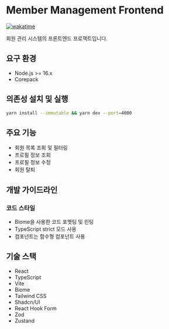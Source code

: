 # Member Management Frontend

[![wakatime](https://wakatime.com/badge/user/9557d0e3-9630-495a-8bce-f6b5326a8f54/project/756e3575-9cc3-422a-8ec5-b386e439f5ae.svg)](https://wakatime.com/badge/user/9557d0e3-9630-495a-8bce-f6b5326a8f54/project/756e3575-9cc3-422a-8ec5-b386e439f5ae)

회원 관리 시스템의 프론트엔드 프로젝트입니다.

## 요구 환경

- Node.js >= 16.x
- Corepack

## 의존성 설치 및 실행

```bash
yarn install --immutable && yarn dev --port=4000
```

## 주요 기능

- 회원 목록 조회 및 필터링
- 프로필 정보 조회
- 프로필 정보 수정
- 회원 탈퇴

## 개발 가이드라인

### 코드 스타일

- Biome을 사용한 코드 포맷팅 및 린팅
- TypeScript strict 모드 사용
- 컴포넌트는 함수형 컴포넌트 사용

## 기술 스택

- React
- TypeScript
- Vite
- Biome
- Tailwind CSS
- Shadcn/UI
- React Hook Form
- Zod
- Zustand
